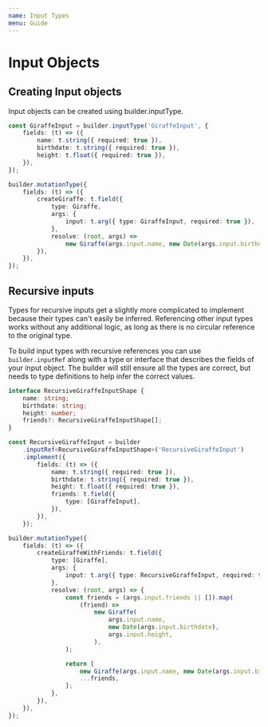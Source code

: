 ```yaml
---
name: Input Types
menu: Guide
---
```


# Input Objects

## Creating Input objects

Input objects can be created using builder.inputType.

```typescript
const GiraffeInput = builder.inputType('GiraffeInput', {
    fields: (t) => ({
        name: t.string({ required: true }),
        birthdate: t.string({ required: true }),
        height: t.float({ required: true }),
    }),
});

builder.mutationType({
    fields: (t) => ({
        createGiraffe: t.field({
            type: Giraffe,
            args: {
                input: t.arg({ type: GiraffeInput, required: true }),
            },
            resolve: (root, args) =>
                new Giraffe(args.input.name, new Date(args.input.birthdate), args.input.height),
        }),
    }),
});
```

## Recursive inputs

Types for recursive inputs get a slightly more complicated to implement because their types can't easily be inferred. Referencing other input types works without any additional logic, as long as there is no circular reference to the original type.

To build input types with recursive references you can use `builder.inputRef` along with a type or interface that describes the fields of your input object. The builder will still ensure all the types are correct, but needs to type definitions to help infer the correct values.

```typescript
interface RecursiveGiraffeInputShape {
    name: string;
    birthdate: string;
    height: number;
    friends?: RecursiveGiraffeInputShape[];
}

const RecursiveGiraffeInput = builder
    .inputRef<RecursiveGiraffeInputShape>('RecursiveGiraffeInput')
    .implement({
        fields: (t) => ({
            name: t.string({ required: true }),
            birthdate: t.string({ required: true }),
            height: t.float({ required: true }),
            friends: t.field({
                type: [GiraffeInput],
            }),
        }),
    });

builder.mutationType({
    fields: (t) => ({
        createGiraffeWithFriends: t.field({
            type: [Giraffe],
            args: {
                input: t.arg({ type: RecursiveGiraffeInput, required: true }),
            },
            resolve: (root, args) => {
                const friends = (args.input.friends || []).map(
                    (friend) =>
                        new Giraffe(
                            args.input.name,
                            new Date(args.input.birthdate),
                            args.input.height,
                        ),
                );

                return [
                    new Giraffe(args.input.name, new Date(args.input.birthdate), args.input.height),
                    ...friends,
                ];
            },
        }),
    }),
});
```

